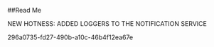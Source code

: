 ﻿##Read Me

NEW HOTNESS: ADDED LOGGERS TO THE NOTIFICATION SERVICE

296a0735-fd27-490b-a10c-46b4f12ea67e
